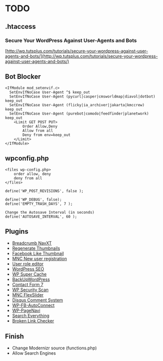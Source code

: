 # TODO

## .htaccess

### Secure Your WordPress Against User-Agents and Bots
[http://wp.tutsplus.com/tutorials/secure-your-wordpress-against-user-agents-and-bots/](http://wp.tutsplus.com/tutorials/secure-your-wordpress-against-user-agents-and-bots/)

## Bot Blocker
    <IfModule mod_setenvif.c>
      SetEnvIfNoCase User-Agent ^$ keep_out
      SetEnvIfNoCase User-Agent (pycurl|casper|cmsworldmap|diavol|dotbot) keep_out
      SetEnvIfNoCase User-Agent (flicky|ia_archiver|jakarta|kmccrew) keep_out
      SetEnvIfNoCase User-Agent (purebot|comodo|feedfinder|planetwork) keep_out
      	<Limit GET POST PUT>
	    	Order Allow,Deny
	    	Allow from all
	    	Deny from env=keep_out
  		</Limit>
    </IfModule>

## wpconfig.php
    <files wp-config.php>
    	order allow, deny
    	deny from all
    </files>

    define('WP_POST_REVISIONS', false );

    define('WP_DEBUG', false);
    define('EMPTY_TRASH_DAYS', 7 );

    Change the Autosave Interval (in seconds)
    define('AUTOSAVE_INTERVAL', 60 );

## Plugins
* [Breadcrumb NavXT](http://wordpress.org/extend/plugins/breadcrumb-navxt/)
* [Regenerate Thumbnails](http://wordpress.org/plugins/regenerate-thumbnails/)
* [Facebook Like Thumbnail](http://wordpress.org/extend/plugins/facebook-like-thumbnail/)
* [MNC New user registration](https://github.com/matmancini/mnc-user-registration)
* [User role editor](http://wordpress.org/extend/plugins/user-role-editor/)
* [WordPress SEO](http://wordpress.org/extend/plugins/wordpress-seo/)
* [WP Super Cache](http://wordpress.org/extend/plugins/wp-super-cache/)
* [BackUpWordPress](http://wordpress.org/extend/plugins/backupwordpress/)
* [Contact Form 7](http://wordpress.org/extend/plugins/contact-form-7/)
* [WP Security Scan](http://wordpress.org/extend/plugins/wp-security-scan/)
* [MNC FlexSlider](https://github.com/matmancini/mnc-flex-slider)
* [Disqus Comment System](https://wordpress.org/extend/plugins/disqus-comment-system/)
* [WP-FB-AutoConnect](http://wordpress.org/extend/plugins/wp-fb-autoconnect/)
* [WP-PageNavi](http://wordpress.org/extend/plugins/wp-pagenavi/)
* [Search Everything](http://wordpress.org/extend/plugins/search-everything/)
* [Broken Link Checker](http://wordpress.org/extend/plugins/broken-link-checker/)

## Finish
* Change Modernizr source (functions.php)
* Allow Search Engines
